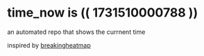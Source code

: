 # time_now is (( 1731510000788 ))

an automated repo that shows the currnent time

inspired by [breakingheatmap](https://github.com/breakingheatmap/breakingheatmap)